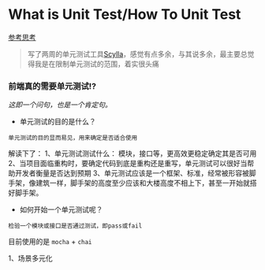 # What is Unit Test/How To Unit Test

[参考思考](https://segmentfault.com/a/1190000000317146)

> 写了两周的单元测试工具[Scylla](https://github.com/SecretCastle/UnitTest-Electron)，感觉有点多余，与其说多余，最主要总觉得我是在限制单元测试的范围，着实很头痛

### 前端真的需要单元测试!?

*这即一个问句，也是一个肯定句。*

* 单元测试的目的是什么？

`单元测试的目的显而易见，用来确定是否适合使用`

解读下了：
1、单元测试测试什么： 模块，接口等，更高效更稳定确定其是否可用
2、当项目面临重构时，要确定代码到底是重构还是重写，单元测试可以很好当帮助开发者衡量是否达到预期
3、单元测试应该是一个框架、标准，经常被形容被脚手架，像建筑一样，脚手架的高度至少应该和大楼高度不相上下，甚至一开始就搭好脚手架。

* 如何开始一个单元测试呢？

`检验一个模块或接口是否通过测试，即pass或fail`

目前使用的是 `mocha` + `chai`

1、场景多元化
